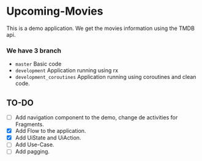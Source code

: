 # Upcoming-Movies
This is a demo application. We get the movies information using the TMDB api.

### We have 3 branch
- `master` Basic code
- `development` Application running using rx
- `development_coroutines` Application running using coroutines and clean code.

## TO-DO
- [ ] Add navigation component to the demo, change de activities for Fragments.
- [x] Add Flow to the application.
- [X] Add UiState and UiAction.
- [ ] Add Use-Case.
- [ ] Add pagging.
